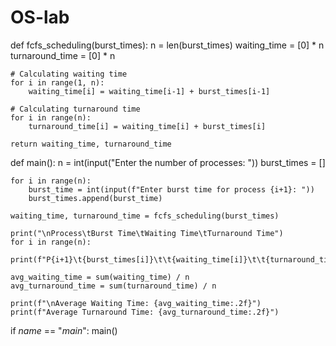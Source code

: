# OS-lab
def fcfs_scheduling(burst_times):
    n = len(burst_times)
    waiting_time = [0] * n
    turnaround_time = [0] * n
    
    # Calculating waiting time
    for i in range(1, n):
        waiting_time[i] = waiting_time[i-1] + burst_times[i-1]
    
    # Calculating turnaround time
    for i in range(n):
        turnaround_time[i] = waiting_time[i] + burst_times[i]
    
    return waiting_time, turnaround_time

def main():
    n = int(input("Enter the number of processes: "))
    burst_times = []
    
    for i in range(n):
        burst_time = int(input(f"Enter burst time for process {i+1}: "))
        burst_times.append(burst_time)
    
    waiting_time, turnaround_time = fcfs_scheduling(burst_times)
    
    print("\nProcess\tBurst Time\tWaiting Time\tTurnaround Time")
    for i in range(n):
        print(f"P{i+1}\t{burst_times[i]}\t\t{waiting_time[i]}\t\t{turnaround_time[i]}")
    
    avg_waiting_time = sum(waiting_time) / n
    avg_turnaround_time = sum(turnaround_time) / n
    
    print(f"\nAverage Waiting Time: {avg_waiting_time:.2f}")
    print(f"Average Turnaround Time: {avg_turnaround_time:.2f}")

if _name_ == "_main_":
    main()


